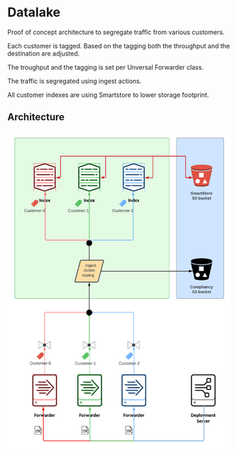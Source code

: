 # Datalake

Proof of concept architecture to segregate traffic from various customers.

Each customer is tagged. Based on the tagging both the throughput and the destination are adjusted.

The troughput and the tagging is set per Unversal Forwarder class.

The traffic is segregated using ingest actions.

All customer indexes are using Smartstore to lower storage footprint.

## Architecture

![Datalake Architecture](assets/datalake.png "Datalake Architecture")
